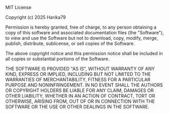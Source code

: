 MIT License

Copyright (c) 2025 Harika79

Permission is hereby granted, free of charge, to any person obtaining a copy of this software and associated documentation files (the "Software"), to view and use the Software but not to download, copy, modify, merge, publish, distribute, sublicense, or sell copies of the Software.

The above copyright notice and this permission notice shall be included in all copies or substantial portions of the Software.

THE SOFTWARE IS PROVIDED "AS IS", WITHOUT WARRANTY OF ANY KIND, EXPRESS OR IMPLIED, INCLUDING BUT NOT LIMITED TO THE WARRANTIES OF MERCHANTABILITY, FITNESS FOR A PARTICULAR PURPOSE AND NONINFRINGEMENT. IN NO EVENT SHALL THE AUTHORS OR COPYRIGHT HOLDERS BE LIABLE FOR ANY CLAIM, DAMAGES OR OTHER LIABILITY, WHETHER IN AN ACTION OF CONTRACT, TORT OR OTHERWISE, ARISING FROM, OUT OF OR IN CONNECTION WITH THE SOFTWARE OR THE USE OR OTHER DEALINGS IN THE SOFTWARE.
